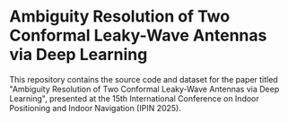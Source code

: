 # Ambiguity Resolution of Two Conformal Leaky-Wave Antennas via Deep Learning
This repository contains the source code and dataset for the paper titled "Ambiguity Resolution of Two Conformal Leaky-Wave Antennas via Deep Learning", presented at the 15th International Conference on Indoor Positioning and Indoor Navigation (IPIN 2025).
